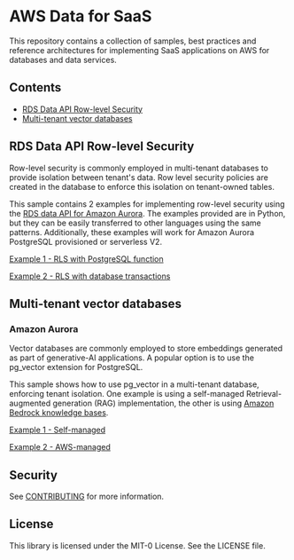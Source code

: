 # AWS Data for SaaS

This repository contains a collection of samples, best practices and reference architectures for implementing SaaS applications on AWS for databases and data services. 

## Contents

* [RDS Data API Row-level Security](README.md#rds-data-api-row-level-security)
* [Multi-tenant vector databases](README.md#multi-tenant-vector-databases)

## RDS Data API Row-level Security

Row-level security is commonly employed in multi-tenant databases to provide isolation between tenant's data. Row level security policies are created in the database to enforce this isolation on tenant-owned tables. 

This sample contains 2 examples for implementing row-level security using the [RDS data API for Amazon Aurora](https://docs.aws.amazon.com/AmazonRDS/latest/AuroraUserGuide/data-api.html). The examples provided are in Python, but they can be easily transferred to other languages using the same patterns. Additionally, these examples will work for Amazon Aurora PostgreSQL provisioned or serverless V2.

[Example 1 - RLS with PostgreSQL function](rds-data-api-rls/rds-data-api-rls-function.ipynb)

[Example 2 - RLS with database transactions](rds-data-api-rls/rds-data-api-rls-transaction.ipynb)

## Multi-tenant vector databases

### Amazon Aurora

Vector databases are commonly employed to store embeddings generated as part of generative-AI applications. A popular option is to use the pg_vector extension for PostgreSQL. 

This sample shows how to use pg_vector in a multi-tenant database, enforcing tenant isolation. One example is using a self-managed Retrieval-augmented generation (RAG) implementation, the other is using [Amazon Bedrock knowledge bases](https://docs.aws.amazon.com/bedrock/latest/userguide/knowledge-base.html). 

[Example 1 - Self-managed](multi-tenant-vector-database/amazon-aurora/self-managed/)

[Example 2 - AWS-managed](multi-tenant-vector-database/amazon-aurora/aws-managed/)

## Security

See [CONTRIBUTING](CONTRIBUTING.md#security-issue-notifications) for more information.

## License

This library is licensed under the MIT-0 License. See the LICENSE file.

